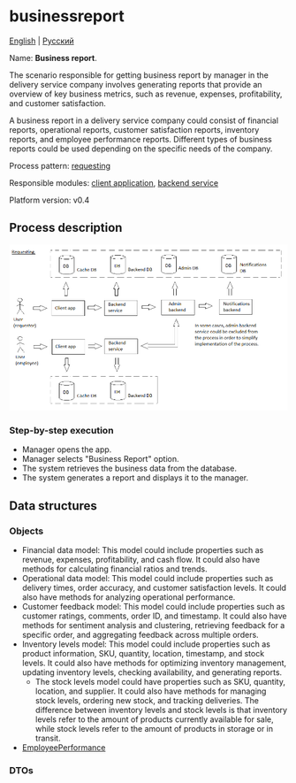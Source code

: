 # businessreport

[English](businessreport.md) | [Русский](businessreport.ru.md)

Name: **Business report**.

The scenario responsible for getting business report by manager in the delivery service company involves generating reports that provide an overview of key business metrics, such as revenue, expenses, profitability, and customer satisfaction.

A business report in a delivery service company could consist of financial reports, operational reports, customer satisfaction reports, inventory reports, and employee performance reports. 
Different types of business reports could be used depending on the specific needs of the company.

Process pattern: [requesting](../../processpatterns/requesting.md)

Responsible modules: [client application](../../frontend/managerclient.md), [backend service](../../backend/managerbackend.md)

Platform version: v0.4

## Process description

![requesting_overall](../../img/processpatterns/requesting_overall.png)

### Step-by-step execution

- Manager opens the app.
- Manager selects "Business Report" option.
- The system retrieves the business data from the database.
- The system generates a report and displays it to the manager.

## Data structures

### Objects 

- Financial data model: This model could include properties such as revenue, expenses, profitability, and cash flow. It could also have methods for calculating financial ratios and trends.
- Operational data model: This model could include properties such as delivery times, order accuracy, and customer satisfaction levels. It could also have methods for analyzing operational performance.
- Customer feedback model: This model could include properties such as customer ratings, comments, order ID, and timestamp. It could also have methods for sentiment analysis and clustering, retrieving feedback for a specific order, and aggregating feedback across multiple orders.
- Inventory levels model: This model could include properties such as product information, SKU, quantity, location, timestamp, and stock levels. It could also have methods for optimizing inventory management, updating inventory levels, checking availability, and generating reports.
    - The stock levels model could have properties such as SKU, quantity, location, and supplier. It could also have methods for managing stock levels, ordering new stock, and tracking deliveries. The difference between inventory levels and stock levels is that inventory levels refer to the amount of products currently available for sale, while stock levels refer to the amount of products in storage or in transit.
- [EmployeePerformance](https://github.com/alexeysp11/workflow-lib/blob/main/src/Models/Business/InformationSystem/EmployeePerformance.cs)

### DTOs

